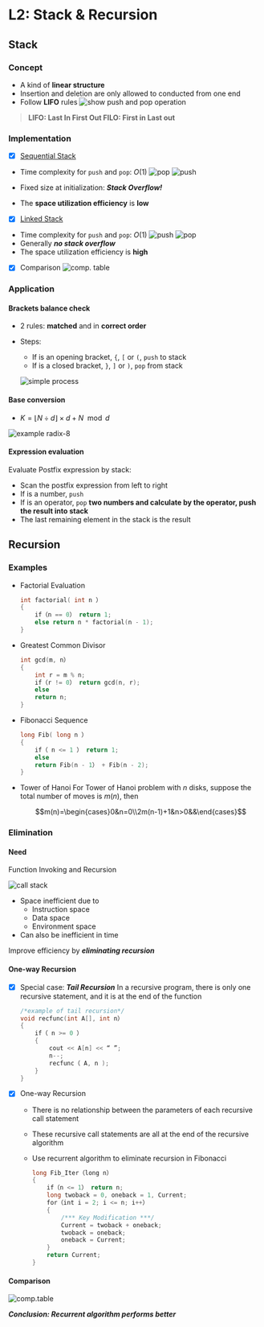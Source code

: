 # L2: Stack & Recursion

## Stack

### Concept

- A kind of **linear structure**
- Insertion and deletion are only allowed to conducted from one end
- Follow **LIFO** rules
![show push and pop operation](./pic/2p1.png)

>**LIFO: Last In First Out
FILO: First in Last out**

### Implementation

- [x] [Sequential Stack](./SqStack.cpp)
- Time complexity for `push` and `pop`: $O(1)$
  ![pop](./pic/2p2.png)
  ![push](./pic/2p3.png)

- Fixed size at initialization: ***Stack Overflow!***
- The **space utilization efficiency** is **low**
- [x] [Linked Stack](./LinkedStack.cpp)
- Time complexity for `push` and `pop`: $O(1)$
  ![push](./pic/2p4.png)
  ![pop](./pic/2p5.png)
- Generally ***no stack overflow***
- The space utilization efficiency is **high**

- [x] Comparison
  ![comp. table](./pic/2p6.png)

### Application

#### Brackets balance check

- 2 rules: **matched** and in **correct order**
- Steps:
  - If is an opening bracket, `{`, `[` or `(`, `push` to stack
  - If is a closed bracket, `}`, `]` or `)`, `pop` from stack

  ![simple process](./pic/2p7.png)

#### Base conversion

- $K=\lfloor N\div d \rfloor\times d+N \mod d$

![example radix-8](./pic/2p8.png)

#### Expression evaluation

Evaluate Postfix expression by stack:

- Scan the postfix expression from left to right
- If is a number, `push`
- If is an operator, `pop` **two numbers and calculate by the operator,
push the result into stack**
- The last remaining element in the stack is the result

## Recursion

### Examples

- Factorial Evaluation

    ```c
    int factorial( int n ）
    {
        if（n == 0） return 1;
        else return n * factorial(n - 1);
    }
    ```

- Greatest Common Divisor

    ```c
    int gcd(m, n）
    {
        int r = m % n;
        if（r != 0） return gcd(n, r);
        else
        return n;
    }
    ```

- Fibonacci Sequence

    ```c
    long Fib( long n ）
    {
        if（ n <= 1 ） return 1;
        else
        return Fib(n - 1） + Fib(n - 2);
    }
    ```

- Tower of Hanoi
    For Tower of Hanoi problem with $n$ disks, suppose the total number
    of moves is $m(n)$, then

    $$m(n)=\begin{cases}0&n=0\\2m(n-1)+1&n>0&&\end{cases}$$

### Elimination

#### Need

Function Invoking and Recursion

![call stack](./pic/2p9.png)

- Space inefficient due to
  - Instruction space
  - Data space
  - Environment space
- Can also be inefficient in time

Improve efficiency by ***eliminating recursion***

#### One-way Recursion

- [x] Special case: ***Tail Recursion***
    In a recursive program, there is only one recursive statement, and it is at the end of the function

    ```c
    /*example of tail recursion*/
    void recfunc(int A[], int n）
    {
        if（ n >= 0 ）
        {
            cout << A[n] << “ ”;
            n--;
            recfunc（ A, n );
        }
    }
    ```

- [x] One-way Recursion
  - There is no relationship between the parameters of each recursive call
statement
  - These recursive call statements are all at the end of the
recursive algorithm
  - Use recurrent algorithm to eliminate recursion in Fibonacci

    ```c
    long Fib_Iter（long n）
    {
        if（n <= 1） return n;
        long twoback = 0, oneback = 1, Current;
        for（int i = 2; i <= n; i++）
        {
            /*** Key Modification ***/
            Current = twoback + oneback;
            twoback = oneback;
            oneback = Current;
        }
        return Current;
    }
    ```

#### Comparison

![comp.table](./pic/2p10.png)

***Conclusion: Recurrent algorithm performs better***
